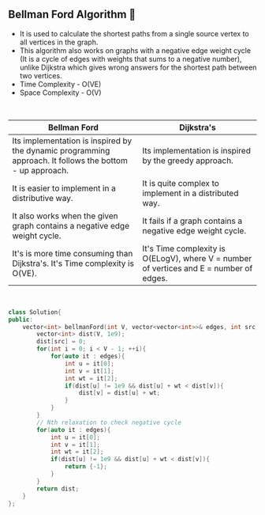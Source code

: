 ## Bellman Ford Algorithm 🚀
- It is used to calculate the shortest paths from a single source vertex to all vertices in the graph.
- This algorithm also works on graphs with a negative edge weight cycle (It is a cycle of edges with weights that sums to a negative number), unlike Dijkstra which gives wrong answers for the shortest path between two vertices.
- Time Complexity - O(VE)
- Space Complexity - O(V)
<br>

| Bellman Ford | Dijkstra's |
|--------------|------------|
|Its implementation is inspired by the dynamic programming approach. It follows the bottom - up approach.|Its implementation is inspired by the greedy approach.|
|It is easier to implement in a distributive way.|It is quite complex to implement in a distributed way.|
|It also works when the given graph contains a negative edge weight cycle.|It fails if a graph contains a negative edge weight cycle.|
|It's is more time consuming than Dijkstra's. It's Time complexity is O(VE).|It's Time complexity is O(ELogV), where V = number of vertices and E = number of edges.|
<br>

```cpp
class Solution{
public:
    vector<int> bellmanFord(int V, vector<vector<int>>& edges, int src){
        vector<int> dist(V, 1e9);
        dist[src] = 0;
        for(int i = 0; i < V - 1; ++i){
            for(auto it : edges){
                int u = it[0];
                int v = it[1];
                int wt = it[2];
                if(dist[u] != 1e9 && dist[u] + wt < dist[v]){
                    dist[v] = dist[u] + wt;
                }
            }
        }
        // Nth relaxation to check negative cycle
        for(auto it : edges){
            int u = it[0];
            int v = it[1];
            int wt = it[2];
            if(dist[u] != 1e9 && dist[u] + wt < dist[v]){
                return {-1};
            }
        }
        return dist;
    }
};
```
